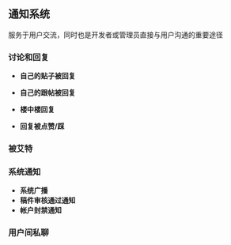 ## 通知系统

服务于用户交流，同时也是开发者或管理员直接与用户沟通的重要途径

### 讨论和回复

- **自己的贴子被回复**

- **自己的跟帖被回复**

- **楼中楼回复**
- **回复被点赞/踩**

### 被艾特

### 系统通知

- **系统广播**
- **稿件审核通过通知**
- **帐户封禁通知**

### 用户间私聊

